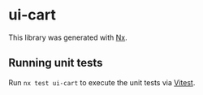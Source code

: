# ui-cart

This library was generated with [Nx](https://nx.dev).

## Running unit tests

Run `nx test ui-cart` to execute the unit tests via [Vitest](https://vitest.dev/).
